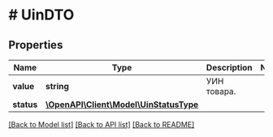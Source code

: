 # # UinDTO

## Properties

Name | Type | Description | Notes
------------ | ------------- | ------------- | -------------
**value** | **string** | УИН товара. |
**status** | [**\OpenAPI\Client\Model\UinStatusType**](UinStatusType.md) |  |

[[Back to Model list]](../../README.md#models) [[Back to API list]](../../README.md#endpoints) [[Back to README]](../../README.md)
